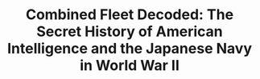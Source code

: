 ---
layout: book
title: "Combined Fleet Decoded: The Secret History of American Intelligence and the Japanese Navy in World War II"
image_path: /images/books/combined-fleet-decoded.jpg
---